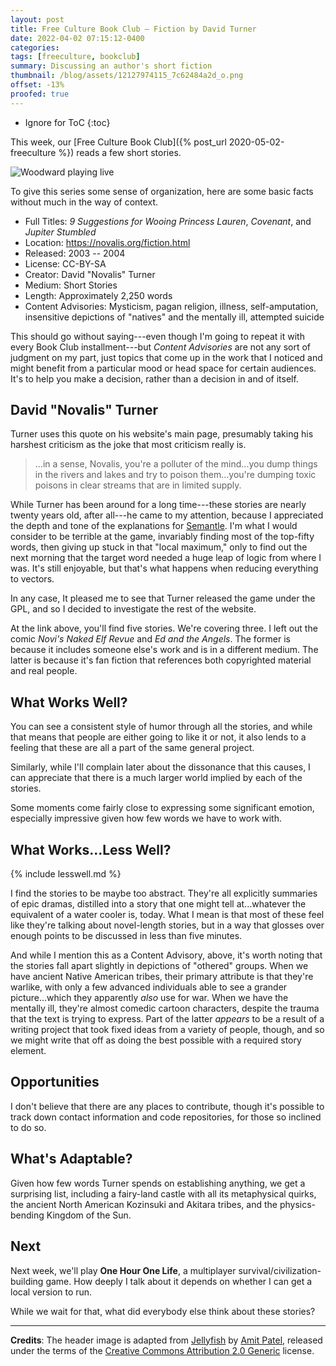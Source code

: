 ```yaml
---
layout: post
title: Free Culture Book Club — Fiction by David Turner
date: 2022-04-02 07:15:12-0400
categories:
tags: [freeculture, bookclub]
summary: Discussing an author's short fiction
thumbnail: /blog/assets/12127974115_7c62484a2d_o.png
offset: -13%
proofed: true
---
```


* Ignore for ToC
{:toc}

This week, our [Free Culture Book Club]({% post_url 2020-05-02-freeculture %}) reads a few short stories.

![Woodward playing live](/blog/assets/12127974115_7c62484a2d_o.png "Not what I expected him to look like...")

To give this series some sense of organization, here are some basic facts without much in the way of context.

 * Full Titles:  *9 Suggestions for Wooing Princess Lauren*, *Covenant*, and *Jupiter Stumbled*
 * Location:  <https://novalis.org/fiction.html>
 * Released:  2003 -- 2004
 * License:  CC-BY-SA
 * Creator:  David "Novalis" Turner
 * Medium:  Short Stories
 * Length:  Approximately 2,250 words
 * Content Advisories:  Mysticism, pagan religion, illness, self-amputation, insensitive depictions of "natives" and the mentally ill, attempted suicide

This should go without saying---even though I'm going to repeat it with every Book Club installment---but *Content Advisories* are not any sort of judgment on my part, just topics that come up in the work that I noticed and might benefit from a particular mood or head space for certain audiences.  It's to help you make a decision, rather than a decision in and of itself.

## David "Novalis" Turner

Turner uses this quote on his website's main page, presumably taking his harshest criticism as the joke that most criticism really is.

 > ...in a sense, Novalis, you're a polluter of the mind...you dump things in the rivers and lakes and try to poison them...you're dumping toxic poisons in clear streams that are in limited supply.

While Turner has been around for a long time---these stories are nearly twenty years old, after all---he came to my attention, because I appreciated the depth and tone of the explanations for [Semantle](https://semantle.novalis.org/).  I'm what I would consider to be terrible at the game, invariably finding most of the top-fifty words, then giving up stuck in that "local maximum," only to find out the next morning that the target word needed a huge leap of logic from where I was.  It's still enjoyable, but that's what happens when reducing everything to vectors.

In any case, It pleased me to see that Turner released the game under the GPL, and so I decided to investigate the rest of the website.

At the link above, you'll find five stories.  We're covering three.  I left out the comic *Novi's Naked Elf Revue* and *Ed and the Angels*.  The former is because it includes someone else's work and is in a different medium.  The latter is because it's fan fiction that references both copyrighted material and real people.

## What Works Well?

You can see a consistent style of humor through all the stories, and while that means that people are either going to like it or not, it also lends to a feeling that these are all a part of the same general project.

Similarly, while I'll complain later about the dissonance that this causes, I can appreciate that there is a much larger world implied by each of the stories.

Some moments come fairly close to expressing some significant emotion, especially impressive given how few words we have to work with.

## What Works...Less Well?

{% include lesswell.md %}

I find the stories to be maybe too abstract.  They're all explicitly summaries of epic dramas, distilled into a story that one might tell at...whatever the equivalent of a water cooler is, today.  What I mean is that most of these feel like they're talking about novel-length stories, but in a way that glosses over enough points to be discussed in less than five minutes.

And while I mention this as a Content Advisory, above, it's worth noting that the stories fall apart slightly in depictions of "othered" groups.  When we have ancient Native American tribes, their primary attribute is that they're warlike, with only a few advanced individuals able to see a grander picture...which they apparently *also* use for war.  When we have the mentally ill, they're almost comedic cartoon characters, despite the trauma that the text is trying to express.  Part of the latter *appears* to be a result of a writing project that took fixed ideas from a variety of people, though, and so we might write that off as doing the best possible with a required story element.

## Opportunities

I don't believe that there are any places to contribute, though it's possible to track down contact information and code repositories, for those so inclined to do so.

## What's Adaptable?

Given how few words Turner spends on establishing anything, we get a surprising list, including a fairy-land castle with all its metaphysical quirks, the ancient North American Kozinsuki and Akitara tribes, and the physics-bending Kingdom of the Sun.

## Next

Next week, we'll play **One Hour One Life**, a multiplayer survival/civilization-building game.  How deeply I talk about it depends on whether I can get a local version to run.

While we wait for that, what did everybody else think about these stories?

* * *

**Credits**:  The header image is adapted from [Jellyfish](https://www.flickr.com/photos/74542540@N00/12127974115) by [Amit Patel](https://www.flickr.com/photos/amitp/), released under the terms of the [Creative Commons Attribution 2.0 Generic](https://creativecommons.org/licenses/by/2.0/) license.
